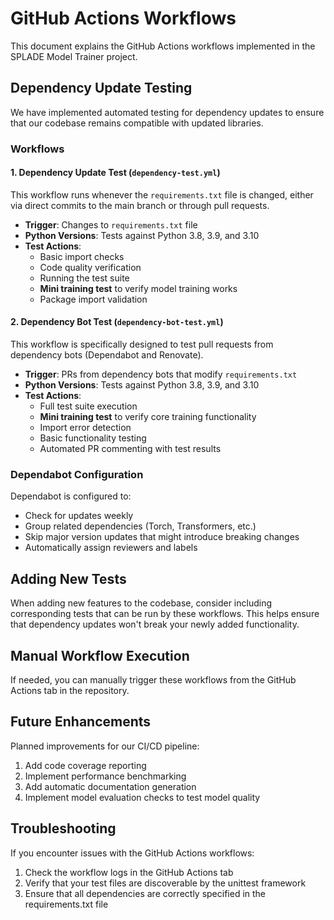 # GitHub Actions Workflows

This document explains the GitHub Actions workflows implemented in the SPLADE Model Trainer project.

## Dependency Update Testing

We have implemented automated testing for dependency updates to ensure that our codebase remains compatible with updated libraries.

### Workflows

#### 1. Dependency Update Test (`dependency-test.yml`)

This workflow runs whenever the `requirements.txt` file is changed, either via direct commits to the main branch or through pull requests.

- **Trigger**: Changes to `requirements.txt` file
- **Python Versions**: Tests against Python 3.8, 3.9, and 3.10
- **Test Actions**:
  - Basic import checks
  - Code quality verification
  - Running the test suite
  - **Mini training test** to verify model training works
  - Package import validation

#### 2. Dependency Bot Test (`dependency-bot-test.yml`)

This workflow is specifically designed to test pull requests from dependency bots (Dependabot and Renovate).

- **Trigger**: PRs from dependency bots that modify `requirements.txt`
- **Python Versions**: Tests against Python 3.8, 3.9, and 3.10
- **Test Actions**:
  - Full test suite execution
  - **Mini training test** to verify core training functionality
  - Import error detection
  - Basic functionality testing
  - Automated PR commenting with test results

### Dependabot Configuration

Dependabot is configured to:

- Check for updates weekly
- Group related dependencies (Torch, Transformers, etc.)
- Skip major version updates that might introduce breaking changes
- Automatically assign reviewers and labels

## Adding New Tests

When adding new features to the codebase, consider including corresponding tests that can be run by these workflows. This helps ensure that dependency updates won't break your newly added functionality.

## Manual Workflow Execution

If needed, you can manually trigger these workflows from the GitHub Actions tab in the repository.

## Future Enhancements

Planned improvements for our CI/CD pipeline:

1. Add code coverage reporting
2. Implement performance benchmarking
3. Add automatic documentation generation
4. Implement model evaluation checks to test model quality

## Troubleshooting

If you encounter issues with the GitHub Actions workflows:

1. Check the workflow logs in the GitHub Actions tab
2. Verify that your test files are discoverable by the unittest framework
3. Ensure that all dependencies are correctly specified in the requirements.txt file
